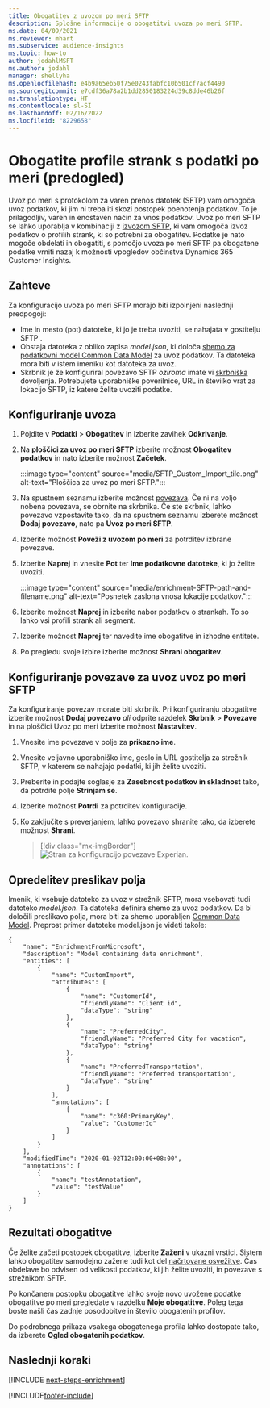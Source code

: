 ```yaml
---
title: Obogatitev z uvozom po meri SFTP
description: Splošne informacije o obogatitvi uvoza po meri SFTP.
ms.date: 04/09/2021
ms.reviewer: mhart
ms.subservice: audience-insights
ms.topic: how-to
author: jodahlMSFT
ms.author: jodahl
manager: shellyha
ms.openlocfilehash: e4b9a65eb50f75e0243fabfc10b501cf7acf4490
ms.sourcegitcommit: e7cdf36a78a2b1dd2850183224d39c8dde46b26f
ms.translationtype: HT
ms.contentlocale: sl-SI
ms.lasthandoff: 02/16/2022
ms.locfileid: "8229658"
---
```

# <a name="enrich-customer-profiles-with-custom-data-preview"></a>Obogatite profile strank s podatki po meri (predogled)

Uvoz po meri s protokolom za varen prenos datotek (SFTP) vam omogoča uvoz podatkov, ki jim ni treba iti skozi postopek poenotenja podatkov. To je prilagodljiv, varen in enostaven način za vnos podatkov. Uvoz po meri SFTP se lahko uporablja v kombinaciji z [izvozom SFTP](export-sftp.md), ki vam omogoča izvoz podatkov o profilih strank, ki so potrebni za obogatitev. Podatke je nato mogoče obdelati in obogatiti, s pomočjo uvoza po meri SFTP pa obogatene podatke vrniti nazaj k možnosti vpogledov občinstva Dynamics 365 Customer Insights.

## <a name="prerequisites"></a>Zahteve

Za konfiguracijo uvoza po meri SFTP morajo biti izpolnjeni naslednji predpogoji:

- Ime in mesto (pot) datoteke, ki jo je treba uvoziti, se nahajata v gostitelju SFTP .
- Obstaja datoteka z obliko zapisa *model.json*, ki določa [shemo za podatkovni model Common Data Model](/common-data-model/) za uvoz podatkov. Ta datoteka mora biti v istem imeniku kot datoteka za uvoz.
- Skrbnik je že konfiguriral povezavo SFTP *oziroma* imate vi [skrbniška](permissions.md#administrator) dovoljenja. Potrebujete uporabniške poverilnice, URL in številko vrat za lokacijo SFTP, iz katere želite uvoziti podatke.


## <a name="configure-the-import"></a>Konfiguriranje uvoza

1. Pojdite v **Podatki** > **Obogatitev** in izberite zavihek **Odkrivanje**.

1. Na **ploščici za uvoz po meri SFTP** izberite možnost **Obogatitev podatkov** in nato izberite možnost **Začetek**.

   :::image type="content" source="media/SFTP_Custom_Import_tile.png" alt-text="Ploščica za uvoz po meri SFTP.":::

1. Na spustnem seznamu izberite možnost [povezava](connections.md). Če ni na voljo nobena povezava, se obrnite na skrbnika. Če ste skrbnik, lahko povezavo vzpostavite tako, da na spustnem seznamu izberete možnost **Dodaj povezavo**, nato pa **Uvoz po meri SFTP**.

1. Izberite možnost **Poveži z uvozom po meri** za potrditev izbrane povezave.

1.  Izberite **Naprej** in vnesite **Pot** ter **Ime podatkovne datoteke**, ki jo želite uvoziti.

    :::image type="content" source="media/enrichment-SFTP-path-and-filename.png" alt-text="Posnetek zaslona vnosa lokacije podatkov.":::

1. Izberite možnost **Naprej** in izberite nabor podatkov o strankah. To so lahko vsi profili strank ali segment.

1. Izberite možnost **Naprej** ter navedite ime obogatitve in izhodne entitete. 

1. Po pregledu svoje izbire izberite možnost **Shrani obogatitev**.

## <a name="configure-the-connection-for-sftp-custom-import"></a>Konfiguriranje povezave za uvoz uvoz po meri SFTP 

Za konfiguriranje povezav morate biti skrbnik. Pri konfiguriranju obogatitve izberite možnost **Dodaj povezavo** *ali* odprite razdelek **Skrbnik** > **Povezave** in na ploščici Uvoz po meri izberite možnost **Nastavitev**.

1. Vnesite ime povezave v polje za **prikazno ime**.

1. Vnesite veljavno uporabniško ime, geslo in URL gostitelja za strežnik SFTP, v katerem se nahajajo podatki, ki jih želite uvoziti.

1. Preberite in podajte soglasje za **Zasebnost podatkov in skladnost** tako, da potrdite polje **Strinjam se**.

1. Izberite možnost **Potrdi** za potrditev konfiguracije.

1. Ko zaključite s preverjanjem, lahko povezavo shranite tako, da izberete možnost **Shrani**.

   > [!div class="mx-imgBorder"]
   > ![Stran za konfiguracijo povezave Experian.](media/enrichment-SFTP-connection.png "Experian – stran za konfiguracijo povezave")


## <a name="defining-field-mappings"></a>Opredelitev preslikav polja 

Imenik, ki vsebuje datoteko za uvoz v strežnik SFTP, mora vsebovati tudi datoteko *model.json*. Ta datoteka definira shemo za uvoz podatkov. Da bi določili preslikavo polja, mora biti za shemo uporabljen [Common Data Model](/common-data-model/). Preprost primer datoteke model.json je videti takole:

```
{
    "name": "EnrichmentFromMicrosoft",
    "description": "Model containing data enrichment",
    "entities": [
        {
            "name": "CustomImport",
            "attributes": [
                {
                    "name": "CustomerId",
                    "friendlyName": "Client id",
                    "dataType": "string"
                },
                {
                    "name": "PreferredCity",
                    "friendlyName": "Preferred City for vacation",
                    "dataType": "string"
                },
                {
                    "name": "PreferredTransportation",
                    "friendlyName": "Preferred transportation",
                    "dataType": "string"
                }
            ],
            "annotations": [
                {
                    "name": "c360:PrimaryKey",
                    "value": "CustomerId"
                }
            ]
        }
    ],
    "modifiedTime": "2020-01-02T12:00:00+08:00",
    "annotations": [
        {
            "name": "testAnnotation",
            "value": "testValue"
        }
    ]
}
```

## <a name="enrichment-results"></a>Rezultati obogatitve

Če želite začeti postopek obogatitve, izberite **Zaženi** v ukazni vrstici. Sistem lahko obogatitev samodejno zažene tudi kot del [načrtovane osvežitve](system.md#schedule-tab). Čas obdelave bo odvisen od velikosti podatkov, ki jih želite uvoziti, in povezave s strežnikom SFTP.

Po končanem postopku obogatitve lahko svoje novo uvožene podatke obogatitve po meri pregledate v razdelku **Moje obogatitve**. Poleg tega boste našli čas zadnje posodobitve in število obogatenih profilov.

Do podrobnega prikaza vsakega obogatenega profila lahko dostopate tako, da izberete **Ogled obogatenih podatkov**.

## <a name="next-steps"></a>Naslednji koraki

[!INCLUDE [next-steps-enrichment](../includes/next-steps-enrichment.md)]

[!INCLUDE[footer-include](../includes/footer-banner.md)]
